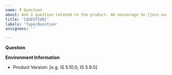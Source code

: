 ```yaml
---
name: ❓ Question
about: Ask a question related to the product. We encourage to [join our Slack workspace](https://join.slack.com/t/wso2is/shared_invite/enQtNzk0MTI1OTg5NjM1LTllODZiMTYzMmY0YzljYjdhZGExZWVkZDUxOWVjZDJkZGIzNTE1NDllYWFhM2MyOGFjMDlkYzJjODJhOWQ4YjE).
title: '[QUESTION]'
labels: 'Type/Question'
assignees: ''

---
```


**Question**
<!-- A clear and concise description of the question. Ex. How can I [...] -->

**Environment Information** 
 - Product Version: [e.g. IS 5.10.0, IS 5.9.0]
